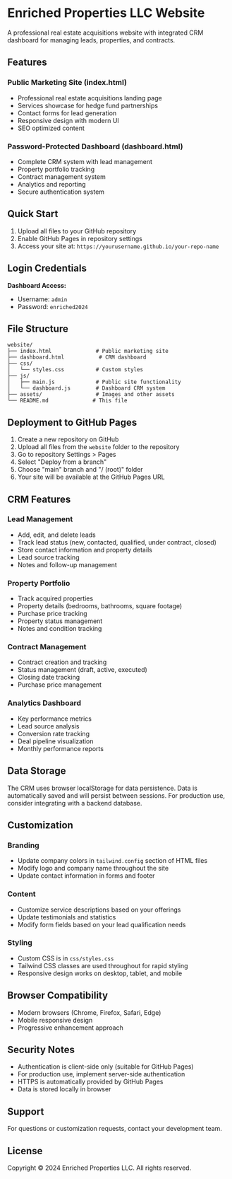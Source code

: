 # Enriched Properties LLC Website

A professional real estate acquisitions website with integrated CRM dashboard for managing leads, properties, and contracts.

## Features

### Public Marketing Site (index.html)
- Professional real estate acquisitions landing page
- Services showcase for hedge fund partnerships
- Contact forms for lead generation
- Responsive design with modern UI
- SEO optimized content

### Password-Protected Dashboard (dashboard.html)
- Complete CRM system with lead management
- Property portfolio tracking
- Contract management system
- Analytics and reporting
- Secure authentication system

## Quick Start

1. Upload all files to your GitHub repository
2. Enable GitHub Pages in repository settings
3. Access your site at: `https://yourusername.github.io/your-repo-name`

## Login Credentials

**Dashboard Access:**
- Username: `admin`
- Password: `enriched2024`

## File Structure

```
website/
├── index.html              # Public marketing site
├── dashboard.html           # CRM dashboard
├── css/
│   └── styles.css          # Custom styles
├── js/
│   ├── main.js             # Public site functionality
│   └── dashboard.js        # Dashboard CRM system
├── assets/                 # Images and other assets
└── README.md              # This file
```

## Deployment to GitHub Pages

1. Create a new repository on GitHub
2. Upload all files from the `website` folder to the repository
3. Go to repository Settings > Pages
4. Select "Deploy from a branch" 
5. Choose "main" branch and "/ (root)" folder
6. Your site will be available at the GitHub Pages URL

## CRM Features

### Lead Management
- Add, edit, and delete leads
- Track lead status (new, contacted, qualified, under contract, closed)
- Store contact information and property details
- Lead source tracking
- Notes and follow-up management

### Property Portfolio
- Track acquired properties
- Property details (bedrooms, bathrooms, square footage)
- Purchase price tracking
- Property status management
- Notes and condition tracking

### Contract Management
- Contract creation and tracking
- Status management (draft, active, executed)
- Closing date tracking
- Purchase price management

### Analytics Dashboard
- Key performance metrics
- Lead source analysis
- Conversion rate tracking
- Deal pipeline visualization
- Monthly performance reports

## Data Storage

The CRM uses browser localStorage for data persistence. Data is automatically saved and will persist between sessions. For production use, consider integrating with a backend database.

## Customization

### Branding
- Update company colors in `tailwind.config` section of HTML files
- Modify logo and company name throughout the site
- Update contact information in forms and footer

### Content
- Customize service descriptions based on your offerings
- Update testimonials and statistics
- Modify form fields based on your lead qualification needs

### Styling
- Custom CSS is in `css/styles.css`
- Tailwind CSS classes are used throughout for rapid styling
- Responsive design works on desktop, tablet, and mobile

## Browser Compatibility

- Modern browsers (Chrome, Firefox, Safari, Edge)
- Mobile responsive design
- Progressive enhancement approach

## Security Notes

- Authentication is client-side only (suitable for GitHub Pages)
- For production use, implement server-side authentication
- HTTPS is automatically provided by GitHub Pages
- Data is stored locally in browser

## Support

For questions or customization requests, contact your development team.

## License

Copyright © 2024 Enriched Properties LLC. All rights reserved.